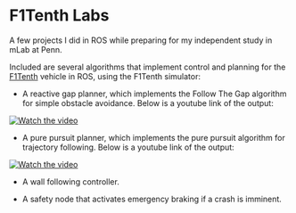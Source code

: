 # F1Tenth Labs

A few projects I did in ROS while preparing for my independent study in mLab at Penn.

Included are several algorithms that implement control and planning for the [F1Tenth](https://f1tenth.org/) vehicle in ROS, using the F1Tenth simulator:

* A reactive gap planner, which implements the Follow The Gap algorithm for simple obstacle avoidance. Below is a youtube link of the output:

[![Watch the video](https://img.youtube.com/vi/iC8HjrGL4UI/maxresdefault.jpg)](https://www.youtube.com/watch?v=iC8HjrGL4UI)

* A pure pursuit planner, which implements the pure pursuit algorithm for trajectory following. Below is a youtube link of the output:

[![Watch the video](https://img.youtube.com/vi/076yI9KV0Us/maxresdefault.jpg)](hhttps://www.youtube.com/watch?v=076yI9KV0Us)

* A wall following controller.

* A safety node that activates emergency braking if a crash is imminent.
